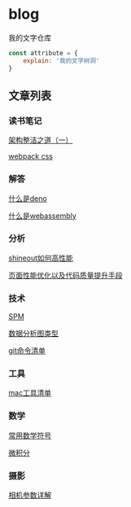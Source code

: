 # blog
 我的文字仓库

```js
const attribute = {
    explain: '我的文字树洞'
}
```

## 文章列表

### 读书笔记
[架构整洁之道（一）](https://github.com/ming995/blog/blob/main/clean-code1.md)

[webpack css](https://github.com/ming995/blog/blob/main/webpack-css.md)

### 解答
[什么是deno]()

[什么是webassembly]()

### 分析
[shineout如何高性能]()

[页面性能优化以及代码质量提升手段]()

### 技术
[SPM]()

[数据分析图类型](https://github.com/ming995/blog/blob/main/data-analysis-chart.md)

[git命令清单]()

### 工具
[mac工具清单]()

### 数学
[常用数学符号]()

[微积分]()

### 摄影
[相机参数详解]()



